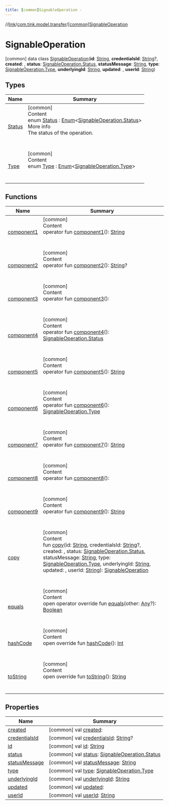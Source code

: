 ```yaml
---
title: [common]SignableOperation -
---
```

//[link](../../index.md)/[com.tink.model.transfer](../index.md)/[[common]SignableOperation](index.md)



# SignableOperation  
 [common] data class [SignableOperation](index.md)(**id**: [String](https://kotlinlang.org/api/latest/jvm/stdlib/kotlin/-string/index.html), **credentialsId**: [String](https://kotlinlang.org/api/latest/jvm/stdlib/kotlin/-string/index.html)?, **created**: <ERROR CLASS>, **status**: [SignableOperation.Status](-status/index.md), **statusMessage**: [String](https://kotlinlang.org/api/latest/jvm/stdlib/kotlin/-string/index.html), **type**: [SignableOperation.Type](-type/index.md), **underlyingId**: [String](https://kotlinlang.org/api/latest/jvm/stdlib/kotlin/-string/index.html), **updated**: <ERROR CLASS>, **userId**: [String](https://kotlinlang.org/api/latest/jvm/stdlib/kotlin/-string/index.html))   


## Types  
  
|  Name|  Summary| 
|---|---|
| <a name="com.tink.model.transfer/SignableOperation.Status///PointingToDeclaration/"></a>[Status](-status/index.md)| <a name="com.tink.model.transfer/SignableOperation.Status///PointingToDeclaration/"></a>[common]  <br>Content  <br>enum [Status](-status/index.md) : [Enum](https://kotlinlang.org/api/latest/jvm/stdlib/kotlin/-enum/index.html)<[SignableOperation.Status](-status/index.md)>   <br>More info  <br>The status of the operation.  <br><br><br>
| <a name="com.tink.model.transfer/SignableOperation.Type///PointingToDeclaration/"></a>[Type](-type/index.md)| <a name="com.tink.model.transfer/SignableOperation.Type///PointingToDeclaration/"></a>[common]  <br>Content  <br>enum [Type](-type/index.md) : [Enum](https://kotlinlang.org/api/latest/jvm/stdlib/kotlin/-enum/index.html)<[SignableOperation.Type](-type/index.md)>   <br><br><br>


## Functions  
  
|  Name|  Summary| 
|---|---|
| <a name="com.tink.model.transfer/SignableOperation/component1/#/PointingToDeclaration/"></a>[component1](component1.md)| <a name="com.tink.model.transfer/SignableOperation/component1/#/PointingToDeclaration/"></a>[common]  <br>Content  <br>operator fun [component1](component1.md)(): [String](https://kotlinlang.org/api/latest/jvm/stdlib/kotlin/-string/index.html)  <br><br><br>
| <a name="com.tink.model.transfer/SignableOperation/component2/#/PointingToDeclaration/"></a>[component2](component2.md)| <a name="com.tink.model.transfer/SignableOperation/component2/#/PointingToDeclaration/"></a>[common]  <br>Content  <br>operator fun [component2](component2.md)(): [String](https://kotlinlang.org/api/latest/jvm/stdlib/kotlin/-string/index.html)?  <br><br><br>
| <a name="com.tink.model.transfer/SignableOperation/component3/#/PointingToDeclaration/"></a>[component3](component3.md)| <a name="com.tink.model.transfer/SignableOperation/component3/#/PointingToDeclaration/"></a>[common]  <br>Content  <br>operator fun [component3](component3.md)(): <ERROR CLASS>  <br><br><br>
| <a name="com.tink.model.transfer/SignableOperation/component4/#/PointingToDeclaration/"></a>[component4](component4.md)| <a name="com.tink.model.transfer/SignableOperation/component4/#/PointingToDeclaration/"></a>[common]  <br>Content  <br>operator fun [component4](component4.md)(): [SignableOperation.Status](-status/index.md)  <br><br><br>
| <a name="com.tink.model.transfer/SignableOperation/component5/#/PointingToDeclaration/"></a>[component5](component5.md)| <a name="com.tink.model.transfer/SignableOperation/component5/#/PointingToDeclaration/"></a>[common]  <br>Content  <br>operator fun [component5](component5.md)(): [String](https://kotlinlang.org/api/latest/jvm/stdlib/kotlin/-string/index.html)  <br><br><br>
| <a name="com.tink.model.transfer/SignableOperation/component6/#/PointingToDeclaration/"></a>[component6](component6.md)| <a name="com.tink.model.transfer/SignableOperation/component6/#/PointingToDeclaration/"></a>[common]  <br>Content  <br>operator fun [component6](component6.md)(): [SignableOperation.Type](-type/index.md)  <br><br><br>
| <a name="com.tink.model.transfer/SignableOperation/component7/#/PointingToDeclaration/"></a>[component7](component7.md)| <a name="com.tink.model.transfer/SignableOperation/component7/#/PointingToDeclaration/"></a>[common]  <br>Content  <br>operator fun [component7](component7.md)(): [String](https://kotlinlang.org/api/latest/jvm/stdlib/kotlin/-string/index.html)  <br><br><br>
| <a name="com.tink.model.transfer/SignableOperation/component8/#/PointingToDeclaration/"></a>[component8](component8.md)| <a name="com.tink.model.transfer/SignableOperation/component8/#/PointingToDeclaration/"></a>[common]  <br>Content  <br>operator fun [component8](component8.md)(): <ERROR CLASS>  <br><br><br>
| <a name="com.tink.model.transfer/SignableOperation/component9/#/PointingToDeclaration/"></a>[component9](component9.md)| <a name="com.tink.model.transfer/SignableOperation/component9/#/PointingToDeclaration/"></a>[common]  <br>Content  <br>operator fun [component9](component9.md)(): [String](https://kotlinlang.org/api/latest/jvm/stdlib/kotlin/-string/index.html)  <br><br><br>
| <a name="com.tink.model.transfer/SignableOperation/copy/#kotlin.String#kotlin.String?##com.tink.model.transfer.SignableOperation.Status#kotlin.String#com.tink.model.transfer.SignableOperation.Type#kotlin.String##kotlin.String/PointingToDeclaration/"></a>[copy](copy.md)| <a name="com.tink.model.transfer/SignableOperation/copy/#kotlin.String#kotlin.String?##com.tink.model.transfer.SignableOperation.Status#kotlin.String#com.tink.model.transfer.SignableOperation.Type#kotlin.String##kotlin.String/PointingToDeclaration/"></a>[common]  <br>Content  <br>fun [copy](copy.md)(id: [String](https://kotlinlang.org/api/latest/jvm/stdlib/kotlin/-string/index.html), credentialsId: [String](https://kotlinlang.org/api/latest/jvm/stdlib/kotlin/-string/index.html)?, created: <ERROR CLASS>, status: [SignableOperation.Status](-status/index.md), statusMessage: [String](https://kotlinlang.org/api/latest/jvm/stdlib/kotlin/-string/index.html), type: [SignableOperation.Type](-type/index.md), underlyingId: [String](https://kotlinlang.org/api/latest/jvm/stdlib/kotlin/-string/index.html), updated: <ERROR CLASS>, userId: [String](https://kotlinlang.org/api/latest/jvm/stdlib/kotlin/-string/index.html)): [SignableOperation](index.md)  <br><br><br>
| <a name="kotlin/Any/equals/#kotlin.Any?/PointingToDeclaration/"></a>[equals](../../com.tink.service.user/[common]-user-profile-service-impl/index.md#%5Bkotlin%2FAny%2Fequals%2F%23kotlin.Any%3F%2FPointingToDeclaration%2F%5D%2FFunctions%2F1647702525)| <a name="kotlin/Any/equals/#kotlin.Any?/PointingToDeclaration/"></a>[common]  <br>Content  <br>open operator override fun [equals](../../com.tink.service.user/[common]-user-profile-service-impl/index.md#%5Bkotlin%2FAny%2Fequals%2F%23kotlin.Any%3F%2FPointingToDeclaration%2F%5D%2FFunctions%2F1647702525)(other: [Any](https://kotlinlang.org/api/latest/jvm/stdlib/kotlin/-any/index.html)?): [Boolean](https://kotlinlang.org/api/latest/jvm/stdlib/kotlin/-boolean/index.html)  <br><br><br>
| <a name="kotlin/Any/hashCode/#/PointingToDeclaration/"></a>[hashCode](../../com.tink.service.user/[common]-user-profile-service-impl/index.md#%5Bkotlin%2FAny%2FhashCode%2F%23%2FPointingToDeclaration%2F%5D%2FFunctions%2F1647702525)| <a name="kotlin/Any/hashCode/#/PointingToDeclaration/"></a>[common]  <br>Content  <br>open override fun [hashCode](../../com.tink.service.user/[common]-user-profile-service-impl/index.md#%5Bkotlin%2FAny%2FhashCode%2F%23%2FPointingToDeclaration%2F%5D%2FFunctions%2F1647702525)(): [Int](https://kotlinlang.org/api/latest/jvm/stdlib/kotlin/-int/index.html)  <br><br><br>
| <a name="kotlin/Any/toString/#/PointingToDeclaration/"></a>[toString](../../com.tink.service.user/[common]-user-profile-service-impl/index.md#%5Bkotlin%2FAny%2FtoString%2F%23%2FPointingToDeclaration%2F%5D%2FFunctions%2F1647702525)| <a name="kotlin/Any/toString/#/PointingToDeclaration/"></a>[common]  <br>Content  <br>open override fun [toString](../../com.tink.service.user/[common]-user-profile-service-impl/index.md#%5Bkotlin%2FAny%2FtoString%2F%23%2FPointingToDeclaration%2F%5D%2FFunctions%2F1647702525)(): [String](https://kotlinlang.org/api/latest/jvm/stdlib/kotlin/-string/index.html)  <br><br><br>


## Properties  
  
|  Name|  Summary| 
|---|---|
| <a name="com.tink.model.transfer/SignableOperation/created/#/PointingToDeclaration/"></a>[created](created.md)| <a name="com.tink.model.transfer/SignableOperation/created/#/PointingToDeclaration/"></a> [common] val [created](created.md): <ERROR CLASS>   <br>
| <a name="com.tink.model.transfer/SignableOperation/credentialsId/#/PointingToDeclaration/"></a>[credentialsId](credentials-id.md)| <a name="com.tink.model.transfer/SignableOperation/credentialsId/#/PointingToDeclaration/"></a> [common] val [credentialsId](credentials-id.md): [String](https://kotlinlang.org/api/latest/jvm/stdlib/kotlin/-string/index.html)?   <br>
| <a name="com.tink.model.transfer/SignableOperation/id/#/PointingToDeclaration/"></a>[id](id.md)| <a name="com.tink.model.transfer/SignableOperation/id/#/PointingToDeclaration/"></a> [common] val [id](id.md): [String](https://kotlinlang.org/api/latest/jvm/stdlib/kotlin/-string/index.html)   <br>
| <a name="com.tink.model.transfer/SignableOperation/status/#/PointingToDeclaration/"></a>[status](status.md)| <a name="com.tink.model.transfer/SignableOperation/status/#/PointingToDeclaration/"></a> [common] val [status](status.md): [SignableOperation.Status](-status/index.md)   <br>
| <a name="com.tink.model.transfer/SignableOperation/statusMessage/#/PointingToDeclaration/"></a>[statusMessage](status-message.md)| <a name="com.tink.model.transfer/SignableOperation/statusMessage/#/PointingToDeclaration/"></a> [common] val [statusMessage](status-message.md): [String](https://kotlinlang.org/api/latest/jvm/stdlib/kotlin/-string/index.html)   <br>
| <a name="com.tink.model.transfer/SignableOperation/type/#/PointingToDeclaration/"></a>[type](type.md)| <a name="com.tink.model.transfer/SignableOperation/type/#/PointingToDeclaration/"></a> [common] val [type](type.md): [SignableOperation.Type](-type/index.md)   <br>
| <a name="com.tink.model.transfer/SignableOperation/underlyingId/#/PointingToDeclaration/"></a>[underlyingId](underlying-id.md)| <a name="com.tink.model.transfer/SignableOperation/underlyingId/#/PointingToDeclaration/"></a> [common] val [underlyingId](underlying-id.md): [String](https://kotlinlang.org/api/latest/jvm/stdlib/kotlin/-string/index.html)   <br>
| <a name="com.tink.model.transfer/SignableOperation/updated/#/PointingToDeclaration/"></a>[updated](updated.md)| <a name="com.tink.model.transfer/SignableOperation/updated/#/PointingToDeclaration/"></a> [common] val [updated](updated.md): <ERROR CLASS>   <br>
| <a name="com.tink.model.transfer/SignableOperation/userId/#/PointingToDeclaration/"></a>[userId](user-id.md)| <a name="com.tink.model.transfer/SignableOperation/userId/#/PointingToDeclaration/"></a> [common] val [userId](user-id.md): [String](https://kotlinlang.org/api/latest/jvm/stdlib/kotlin/-string/index.html)   <br>

